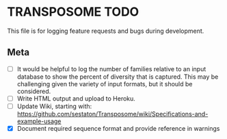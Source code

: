 # TRANSPOSOME TODO

This file is for logging feature requests and bugs during development.

## Meta
 - [ ] It would be helpful to log the number of families relative to an input database to show
       the percent of diversity that is captured. This may be challenging given the variety of input formats,
       but it should be considered.
 - [ ] Write HTML output and upload to Heroku.
 - [ ] Update Wiki, starting with: https://github.com/sestaton/Transposome/wiki/Specifications-and-example-usage
 - [x] Document required sequence format and provide reference in warnings